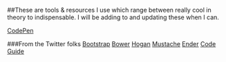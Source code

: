 ##These are tools & resources I use which range between really cool in theory to indispensable.
I will be adding to and updating these when I can.

[CodePen](http://codepen.io)

###From the Twitter folks
[Bootstrap](http://getbootstrap.com)
[Bower](http://bower.io)
[Hogan](http://twitter.github.io/hogan.js/)
[Mustache](http://mustache.github.io/)
[Ender](https://github.com/ender-js/Ender)
[Code Guide](http://codeguide.co/)
